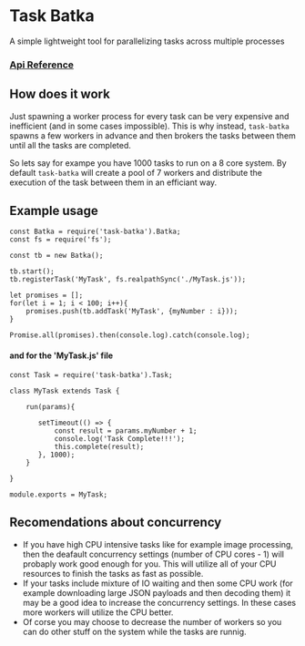 # Task Batka

A simple lightweight tool for parallelizing tasks across multiple processes

### [Api Reference](docs.md)

## How does it work
Just spawning a worker process for every task can be very expensive and inefficient (and in some cases impossible). This is why instead, `task-batka` spawns a few workers in advance and then brokers the tasks between them until all the tasks are completed.

So lets say for exampe you have 1000 tasks to run on a 8 core system. By default `task-batka` will create a pool of 7 workers and distribute the execution of the task between them in an efficiant way.

## Example usage

    const Batka = require('task-batka').Batka;
    const fs = require('fs');

    const tb = new Batka();

    tb.start();
    tb.registerTask('MyTask', fs.realpathSync('./MyTask.js'));

    let promises = [];
    for(let i = 1; i < 100; i++){
    	promises.push(tb.addTask('MyTask', {myNumber : i}));
    }

    Promise.all(promises).then(console.log).catch(console.log);


#### and for the  'MyTask.js' file
    const Task = require('task-batka').Task;

    class MyTask extends Task {
        
        run(params){
        
    	   setTimeout(() => {
    	       const result = params.myNumber + 1;
    	       console.log('Task Complete!!!');
               this.complete(result);
    	   }, 1000);
        }	

    }

    module.exports = MyTask;



## Recomendations about concurrency
* If you have high CPU intensive tasks like for example image processing, then the deafault concurrency settings (number of CPU cores - 1) will probaply work good enough for you. This will utilize all of your CPU resources to finish the tasks as fast as possible.
* If your tasks include mixture of IO waiting and then some CPU work (for example downloading large JSON payloads and then decoding them) it may be a good idea to increase the concurrency settings. In these cases more workers will utilize the CPU better.
* Of corse you may choose to decrease the number of workers so you can do other stuff on the system while the tasks are runnig.

